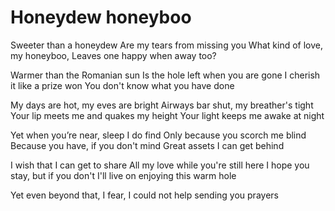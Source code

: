 
# Honeydew honeyboo

Sweeter than a honeydew
Are my tears from missing you
What kind of love, my honeyboo,
Leaves one happy when away too?

Warmer than the Romanian sun
Is the hole left when you are gone
I cherish it like a prize won
You don't know what you have done

My days are hot, my eves are bright
Airways bar shut, my breather's tight
Your lip meets me and quakes my height
Your light keeps me awake at night

Yet when you’re near, sleep I do find
Only because you scorch me blind
Because you have, if you don't mind
Great assets I can get behind

I wish that I can get to share
All my love while you're still here
I hope you stay, but if you don't
I'll live on enjoying this warm hole

Yet even beyond that, I fear,
I could not help sending you prayers